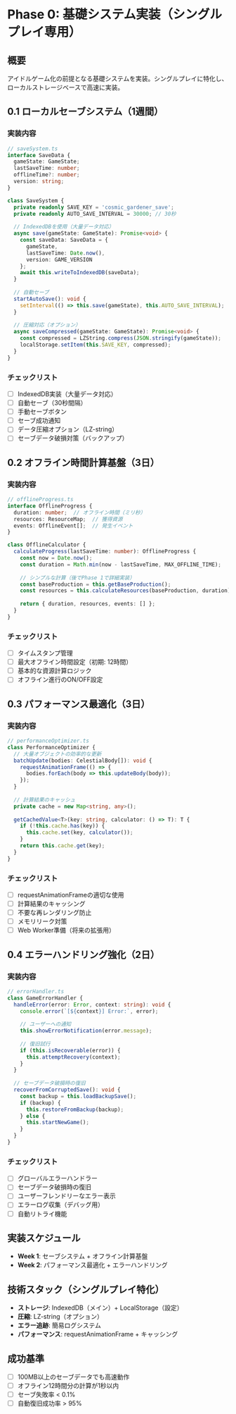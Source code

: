 # Phase 0: 基礎システム実装（シングルプレイ専用）

## 概要
アイドルゲーム化の前提となる基礎システムを実装。シングルプレイに特化し、ローカルストレージベースで高速に実装。

## 0.1 ローカルセーブシステム（1週間）

### 実装内容
```typescript
// saveSystem.ts
interface SaveData {
  gameState: GameState;
  lastSaveTime: number;
  offlineTime?: number;
  version: string;
}

class SaveSystem {
  private readonly SAVE_KEY = 'cosmic_gardener_save';
  private readonly AUTO_SAVE_INTERVAL = 30000; // 30秒
  
  // IndexedDBを使用（大量データ対応）
  async save(gameState: GameState): Promise<void> {
    const saveData: SaveData = {
      gameState,
      lastSaveTime: Date.now(),
      version: GAME_VERSION
    };
    await this.writeToIndexedDB(saveData);
  }
  
  // 自動セーブ
  startAutoSave(): void {
    setInterval(() => this.save(gameState), this.AUTO_SAVE_INTERVAL);
  }
  
  // 圧縮対応（オプション）
  async saveCompressed(gameState: GameState): Promise<void> {
    const compressed = LZString.compress(JSON.stringify(gameState));
    localStorage.setItem(this.SAVE_KEY, compressed);
  }
}
```

### チェックリスト
- [ ] IndexedDB実装（大量データ対応）
- [ ] 自動セーブ（30秒間隔）
- [ ] 手動セーブボタン
- [ ] セーブ成功通知
- [ ] データ圧縮オプション（LZ-string）
- [ ] セーブデータ破損対策（バックアップ）

## 0.2 オフライン時間計算基盤（3日）

### 実装内容
```typescript
// offlineProgress.ts
interface OfflineProgress {
  duration: number;  // オフライン時間（ミリ秒）
  resources: ResourceMap;  // 獲得資源
  events: OfflineEvent[];  // 発生イベント
}

class OfflineCalculator {
  calculateProgress(lastSaveTime: number): OfflineProgress {
    const now = Date.now();
    const duration = Math.min(now - lastSaveTime, MAX_OFFLINE_TIME);
    
    // シンプルな計算（後でPhase 1で詳細実装）
    const baseProduction = this.getBaseProduction();
    const resources = this.calculateResources(baseProduction, duration);
    
    return { duration, resources, events: [] };
  }
}
```

### チェックリスト
- [ ] タイムスタンプ管理
- [ ] 最大オフライン時間設定（初期: 12時間）
- [ ] 基本的な資源計算ロジック
- [ ] オフライン進行のON/OFF設定

## 0.3 パフォーマンス最適化（3日）

### 実装内容
```typescript
// performanceOptimizer.ts
class PerformanceOptimizer {
  // 大量オブジェクトの効率的な更新
  batchUpdate(bodies: CelestialBody[]): void {
    requestAnimationFrame(() => {
      bodies.forEach(body => this.updateBody(body));
    });
  }
  
  // 計算結果のキャッシュ
  private cache = new Map<string, any>();
  
  getCachedValue<T>(key: string, calculator: () => T): T {
    if (!this.cache.has(key)) {
      this.cache.set(key, calculator());
    }
    return this.cache.get(key);
  }
}
```

### チェックリスト
- [ ] requestAnimationFrameの適切な使用
- [ ] 計算結果のキャッシング
- [ ] 不要な再レンダリング防止
- [ ] メモリリーク対策
- [ ] Web Worker準備（将来の拡張用）

## 0.4 エラーハンドリング強化（2日）

### 実装内容
```typescript
// errorHandler.ts
class GameErrorHandler {
  handleError(error: Error, context: string): void {
    console.error(`[${context}] Error:`, error);
    
    // ユーザーへの通知
    this.showErrorNotification(error.message);
    
    // 復旧試行
    if (this.isRecoverable(error)) {
      this.attemptRecovery(context);
    }
  }
  
  // セーブデータ破損時の復旧
  recoverFromCorruptedSave(): void {
    const backup = this.loadBackupSave();
    if (backup) {
      this.restoreFromBackup(backup);
    } else {
      this.startNewGame();
    }
  }
}
```

### チェックリスト
- [ ] グローバルエラーハンドラー
- [ ] セーブデータ破損時の復旧
- [ ] ユーザーフレンドリーなエラー表示
- [ ] エラーログ収集（デバッグ用）
- [ ] 自動リトライ機能

## 実装スケジュール
- **Week 1**: セーブシステム + オフライン計算基盤
- **Week 2**: パフォーマンス最適化 + エラーハンドリング

## 技術スタック（シングルプレイ特化）
- **ストレージ**: IndexedDB（メイン）+ LocalStorage（設定）
- **圧縮**: LZ-string（オプション）
- **エラー追跡**: 簡易ログシステム
- **パフォーマンス**: requestAnimationFrame + キャッシング

## 成功基準
- [ ] 100MB以上のセーブデータでも高速動作
- [ ] オフライン12時間分の計算が1秒以内
- [ ] セーブ失敗率 < 0.1%
- [ ] 自動復旧成功率 > 95%
